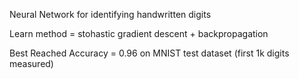 Neural Network for identifying handwritten digits

Learn method = stohastic gradient descent + backpropagation

Best Reached Accuracy = 0.96 on MNIST test dataset (first 1k digits measured)
